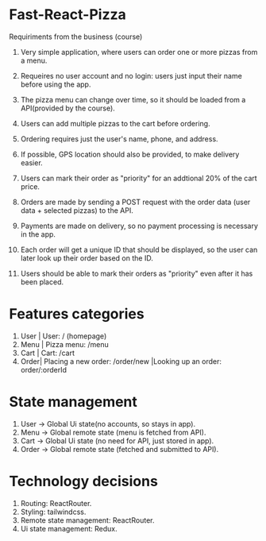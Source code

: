 # Fast-React-Pizza

Requiriments from the business (course)

1. Very simple application, where users can order one or more pizzas from a menu.

2. Requeires no user account and no login: users just input their name before using the app.

3. The pizza menu can change over time, so it should be loaded from a API(provided by the course).

4. Users can add multiple pizzas to the cart before ordering.

5. Ordering requires just the user's name, phone, and address.

6. If possible, GPS location should also be provided, to make delivery easier.

7. Users can mark their order as "priority" for an addtional 20% of the cart price.

8. Orders are made by sending a POST request with the order data (user data + selected pizzas) to the API.

9. Payments are made on delivery, so no payment processing is necessary in the app.

10. Each order will get a unique ID that should be displayed, so the user can later look up their order based on the ID.

11. Users should be able to mark their orders as "priority" even after it has been placed.

# Features categories

1. User | User: / (homepage)
2. Menu | Pizza menu: /menu
3. Cart | Cart: /cart
4. Order| Placing a new order: /order/new |Looking up an order: order/:orderId

# State management

1. User -> Global Ui state(no accounts, so stays in app).
2. Menu -> Global remote state (menu is fetched from API).
3. Cart -> Global Ui state (no need for API, just stored in app).
4. Order -> Global remote state (fetched and submitted to API).

# Technology decisions

1. Routing: ReactRouter.
2. Styling: tailwindcss.
3. Remote state management: ReactRouter.
4. Ui state management: Redux.
